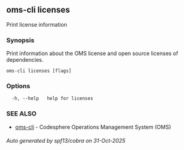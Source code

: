 ## oms-cli licenses

Print license information

### Synopsis

Print information about the OMS license and open source licenses of dependencies.

```
oms-cli licenses [flags]
```

### Options

```
  -h, --help   help for licenses
```

### SEE ALSO

* [oms-cli](oms-cli.md)	 - Codesphere Operations Management System (OMS)

###### Auto generated by spf13/cobra on 31-Oct-2025
